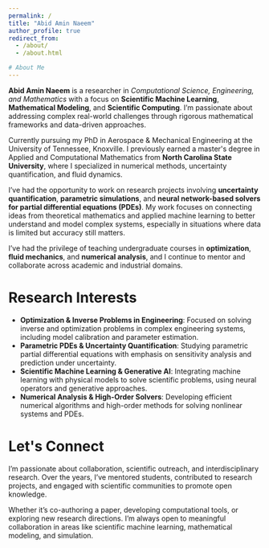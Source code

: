 ```yaml
---
permalink: /
title: "Abid Amin Naeem"
author_profile: true
redirect_from: 
  - /about/
  - /about.html

# About Me
---
```

**Abid Amin Naeem** is a researcher in *Computational Science, Engineering, and Mathematics* with a focus on **Scientific Machine Learning**, **Mathematical Modeling**, and **Scientific Computing**. I’m passionate about addressing complex real-world challenges through rigorous mathematical frameworks and data-driven approaches.

Currently pursuing my PhD in Aerospace & Mechanical Engineering at the University of Tennessee, Knoxville. I previously earned a master's degree in Applied and Computational Mathematics from **North Carolina State University**, where I specialized in numerical methods, uncertainty quantification, and fluid dynamics.

I’ve had the opportunity to work on research projects involving **uncertainty quantification**, **parametric simulations**, and **neural network-based solvers for partial differential equations (PDEs)**. My work focuses on connecting ideas from theoretical mathematics and applied machine learning to better understand and model complex systems, especially in situations where data is limited but accuracy still matters.

I’ve had the privilege of teaching undergraduate courses in **optimization**, **fluid mechanics**, and **numerical analysis**, and I continue to mentor and collaborate across academic and industrial domains.

Research Interests
==================

- **Optimization & Inverse Problems in Engineering**: Focused on solving inverse and optimization problems in complex engineering systems, including model calibration and parameter estimation.
- **Parametric PDEs & Uncertainty Quantification**: Studying parametric partial differential equations with emphasis on sensitivity analysis and prediction under uncertainty.
- **Scientific Machine Learning & Generative AI**: Integrating machine learning with physical models to solve scientific problems, using neural operators and generative approaches.
- **Numerical Analysis & High-Order Solvers**: Developing efficient numerical algorithms and high-order methods for solving nonlinear systems and PDEs.

Let's Connect
=============

I’m passionate about collaboration, scientific outreach, and interdisciplinary research. Over the years, I’ve mentored students, contributed to research projects, and engaged with scientific communities to promote open knowledge.

Whether it’s co-authoring a paper, developing computational tools, or exploring new research directions. I’m always open to meaningful collaboration in areas like scientific machine learning, mathematical modeling, and simulation.
